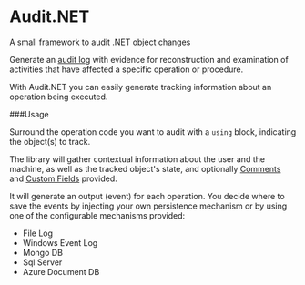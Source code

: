 # Audit.NET
A small framework to audit .NET object changes

Generate an [audit log](https://en.wikipedia.org/wiki/Audit_trail) with evidence for reconstruction and examination of activities that have affected a specific operation or procedure. 

With Audit.NET you can easily generate tracking information about an operation being executed.

###Usage

Surround the operation code you want to audit with a `using` block, indicating the object(s) to track.

The library will gather contextual information about the user and the machine, as well as the tracked object's state, and optionally [Comments]() and [Custom Fields]() provided.

It will generate an output (event) for each operation. You decide where to save the events by injecting your own persistence mechanism or by using one of the configurable mechanisms provided:

- File Log
- Windows Event Log
- Mongo DB
- Sql Server
- Azure Document DB




